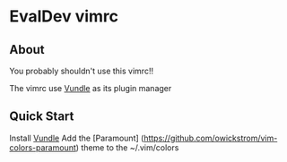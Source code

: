 # EvalDev vimrc

## About 
You probably shouldn't use this vimrc!!

The vimrc use [Vundle](https://github.com/VundleVim/Vundle.vim) as its plugin manager

## Quick Start
Install [Vundle](https://github.com/VundleVim/Vundle.vim)
Add the [Paramount] (https://github.com/owickstrom/vim-colors-paramount) theme to the ~/.vim/colors
